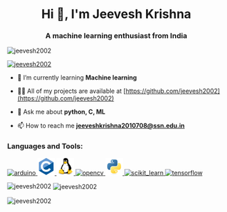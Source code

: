 <h1 align="center">Hi 👋, I'm Jeevesh Krishna</h1>
<h3 align="center">A machine learning enthusiast from India</h3>

<p align="left"> <img src="https://komarev.com/ghpvc/?username=jeevesh2002&label=Profile%20views&color=0e75b6&style=flat" alt="jeevesh2002" /> </p>

<p align="left"> <a href="https://github.com/ryo-ma/github-profile-trophy"><img src="https://github-profile-trophy.vercel.app/?username=jeevesh2002" alt="jeevesh2002" /></a> </p>

- 🌱 I’m currently learning **Machine learning**

- 👨‍💻 All of my projects are available at [https://github.com/jeevesh2002](https://github.com/jeevesh2002)

- 💬 Ask me about **python, C, ML**

- 📫 How to reach me **jeeveshkrishna2010708@ssn.edu.in**


<h3 align="left">Languages and Tools:</h3>
<p align="left"> <a href="https://www.arduino.cc/" target="_blank"> <img src="https://cdn.worldvectorlogo.com/logos/arduino-1.svg" alt="arduino" width="40" height="40"/> </a> <a href="https://www.cprogramming.com/" target="_blank"> <img src="https://raw.githubusercontent.com/devicons/devicon/master/icons/c/c-original.svg" alt="c" width="40" height="40"/> </a> <a href="https://www.linux.org/" target="_blank"> <img src="https://raw.githubusercontent.com/devicons/devicon/master/icons/linux/linux-original.svg" alt="linux" width="40" height="40"/> </a> <a href="https://opencv.org/" target="_blank"> <img src="https://www.vectorlogo.zone/logos/opencv/opencv-icon.svg" alt="opencv" width="40" height="40"/> </a> <a href="https://www.python.org" target="_blank"> <img src="https://raw.githubusercontent.com/devicons/devicon/master/icons/python/python-original.svg" alt="python" width="40" height="40"/> </a> <a href="https://scikit-learn.org/" target="_blank"> <img src="https://upload.wikimedia.org/wikipedia/commons/0/05/Scikit_learn_logo_small.svg" alt="scikit_learn" width="40" height="40"/> </a> <a href="https://www.tensorflow.org" target="_blank"> <img src="https://www.vectorlogo.zone/logos/tensorflow/tensorflow-icon.svg" alt="tensorflow" width="40" height="40"/> </a> </p>

<p><img align="left" src="https://github-readme-stats.vercel.app/api/top-langs?username=jeevesh2002&show_icons=true&locale=en&layout=compact" alt="jeevesh2002" /></p>

<p>&nbsp;<img align="center" src="https://github-readme-stats.vercel.app/api?username=jeevesh2002&show_icons=true&locale=en" alt="jeevesh2002" /></p>

<p><img align="center" src="https://github-readme-streak-stats.herokuapp.com/?user=jeevesh2002&" alt="jeevesh2002" /></p>

